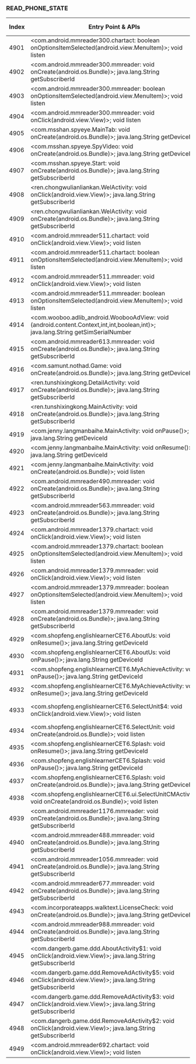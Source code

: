 ### READ_PHONE_STATE
| Index | Entry Point & APIs | Screen shot | Resource id | Label |
| ------------- | ------------- | ------------- |-------------|-------------|
| 4901 | <com.android.mmreader300.chartact: boolean onOptionsItemSelected(android.view.MenuItem)>; void listen | ![](D:\COSMOS\output\py\Drebin\VirusShare_Android_20130506\VirusShare_c05d900e109b1b80745cac7c3d06e92b\com.android.mmreader300.chartact.png) |  | |
| 4902 | <com.android.mmreader300.mmreader: void onCreate(android.os.Bundle)>; java.lang.String getSubscriberId | ![](D:\COSMOS\output\py\Drebin\VirusShare_Android_20130506\VirusShare_c05d900e109b1b80745cac7c3d06e92b\com.android.mmreader300.mmreader.png) |  | |
| 4903 | <com.android.mmreader300.mmreader: boolean onOptionsItemSelected(android.view.MenuItem)>; void listen | ![](D:\COSMOS\output\py\Drebin\VirusShare_Android_20130506\VirusShare_c05d900e109b1b80745cac7c3d06e92b\com.android.mmreader300.mmreader.png) |  | |
| 4904 | <com.android.mmreader300.mmreader: void onClick(android.view.View)>; void listen | ![](D:\COSMOS\output\py\Drebin\VirusShare_Android_20130506\VirusShare_c05d900e109b1b80745cac7c3d06e92b\com.android.mmreader300.mmreader.png) |  | |
| 4905 | <com.msshan.spyeye.MainTab: void onCreate(android.os.Bundle)>; java.lang.String getDeviceId | ![](D:\COSMOS\output\py\Drebin\VirusShare_Android_20130506\VirusShare_c06e9fb025a04a1637c1cab3df38c3a2\com.msshan.spyeye.MainTab.png) |  | |
| 4906 | <com.msshan.spyeye.SpyVideo: void onCreate(android.os.Bundle)>; java.lang.String getDeviceId | ![](D:\COSMOS\output\py\Drebin\VirusShare_Android_20130506\VirusShare_c06e9fb025a04a1637c1cab3df38c3a2\com.msshan.spyeye.SpyVideo.png) |  | |
| 4907 | <com.msshan.spyeye.Start: void onCreate(android.os.Bundle)>; java.lang.String getSubscriberId | ![](D:\COSMOS\output\py\Drebin\VirusShare_Android_20130506\VirusShare_c06e9fb025a04a1637c1cab3df38c3a2\com.msshan.spyeye.Start.png) |  | |
| 4908 | <ren.chongwulianliankan.WelActivity: void onClick(android.view.View)>; java.lang.String getSubscriberId | ![](D:\COSMOS\output\py\Drebin\VirusShare_Android_20130506\VirusShare_c08c558688276d9a7ad7867a6b77b6a5\ren.chongwulianliankan.WelActivity.png) |  | |
| 4909 | <ren.chongwulianliankan.WelActivity: void onCreate(android.os.Bundle)>; java.lang.String getSubscriberId | ![](D:\COSMOS\output\py\Drebin\VirusShare_Android_20130506\VirusShare_c08c558688276d9a7ad7867a6b77b6a5\ren.chongwulianliankan.WelActivity.png) |  | |
| 4910 | <com.android.mmreader511.chartact: void onClick(android.view.View)>; void listen | ![](D:\COSMOS\output\py\Drebin\VirusShare_Android_20130506\VirusShare_c0e2e7c1758bd625ad6444beceb1d536\com.android.mmreader511.chartact.png) |  | |
| 4911 | <com.android.mmreader511.chartact: boolean onOptionsItemSelected(android.view.MenuItem)>; void listen | ![](D:\COSMOS\output\py\Drebin\VirusShare_Android_20130506\VirusShare_c0e2e7c1758bd625ad6444beceb1d536\com.android.mmreader511.chartact.png) |  | |
| 4912 | <com.android.mmreader511.mmreader: void onClick(android.view.View)>; void listen | ![](D:\COSMOS\output\py\Drebin\VirusShare_Android_20130506\VirusShare_c0e2e7c1758bd625ad6444beceb1d536\com.android.mmreader511.mmreader.png) |  | |
| 4913 | <com.android.mmreader511.mmreader: boolean onOptionsItemSelected(android.view.MenuItem)>; void listen | ![](D:\COSMOS\output\py\Drebin\VirusShare_Android_20130506\VirusShare_c0e2e7c1758bd625ad6444beceb1d536\com.android.mmreader511.mmreader.png) |  | |
| 4914 | <com.wooboo.adlib_android.WoobooAdView: void <init>(android.content.Context,int,int,boolean,int)>; java.lang.String getSimSerialNumber | ![](D:\COSMOS\output\py\Drebin\VirusShare_Android_20130506\VirusShare_c0eaede7f44391955850ce67c1d7cc11\com.fileviewer.android.HTMLViewerPlusPlus.png) | {'2130903041': <sensitive_component.SensitiveComponent.SensitiveView object at 0x000001C6ADD7D9E8>} | |
| 4915 | <com.android.mmreader613.mmreader: void onCreate(android.os.Bundle)>; java.lang.String getSubscriberId | ![](D:\COSMOS\output\py\Drebin\VirusShare_Android_20130506\VirusShare_c152736b5fc5ecc55151ac1a9377d21f\com.android.mmreader613.mmreader.png) |  | |
| 4916 | <com.samunt.nothad.Game: void onCreate(android.os.Bundle)>; java.lang.String getDeviceId | ![](D:\COSMOS\output\py\Drebin\VirusShare_Android_20130506\VirusShare_c16fea7c3125b73cf7451794b29762f5\com.samunt.nothad.Game.png) |  | |
| 4917 | <ren.tunshixingkong.DetailActivity: void onCreate(android.os.Bundle)>; java.lang.String getSubscriberId | ![](D:\COSMOS\output\py\Drebin\VirusShare_Android_20130506\VirusShare_dba4a98a6e4c8980029fe85f5463b0e9\ren.tunshixingkong.DetailActivity.png) |  | |
| 4918 | <ren.tunshixingkong.MainActivity: void onCreate(android.os.Bundle)>; java.lang.String getSubscriberId | ![](D:\COSMOS\output\py\Drebin\VirusShare_Android_20130506\VirusShare_dba4a98a6e4c8980029fe85f5463b0e9\ren.tunshixingkong.MainActivity.png) |  | |
| 4919 | <com.jenny.langmanbaihe.MainActivity: void onPause()>; java.lang.String getDeviceId | ![](D:\COSMOS\output\py\Drebin\VirusShare_Android_20130506\VirusShare_c1a691b92b01ff47879102245e21dd99\com.jenny.langmanbaihe.MainActivity.png) |  | |
| 4920 | <com.jenny.langmanbaihe.MainActivity: void onResume()>; java.lang.String getDeviceId | ![](D:\COSMOS\output\py\Drebin\VirusShare_Android_20130506\VirusShare_c1a691b92b01ff47879102245e21dd99\com.jenny.langmanbaihe.MainActivity.png) |  | |
| 4921 | <com.jenny.langmanbaihe.MainActivity: void onCreate(android.os.Bundle)>; void listen | ![](D:\COSMOS\output\py\Drebin\VirusShare_Android_20130506\VirusShare_c1a691b92b01ff47879102245e21dd99\com.jenny.langmanbaihe.MainActivity.png) |  | |
| 4922 | <com.android.mmreader490.mmreader: void onCreate(android.os.Bundle)>; java.lang.String getSubscriberId | ![](D:\COSMOS\output\py\Drebin\VirusShare_Android_20130506\VirusShare_c1bf9e34c0c7542cb3c2aa0e2b2f9e6e\com.android.mmreader490.mmreader.png) |  | |
| 4923 | <com.android.mmreader563.mmreader: void onCreate(android.os.Bundle)>; java.lang.String getSubscriberId | ![](D:\COSMOS\output\py\Drebin\VirusShare_Android_20130506\VirusShare_c1d8824e52f96148785cadf733aa372d\com.android.mmreader563.mmreader.png) |  | |
| 4924 | <com.android.mmreader1379.chartact: void onClick(android.view.View)>; void listen | ![](D:\COSMOS\output\py\Drebin\VirusShare_Android_20130506\VirusShare_c1dce3b073d8f87b11171812cabd82a1\com.android.mmreader1379.chartact.png) |  | |
| 4925 | <com.android.mmreader1379.chartact: boolean onOptionsItemSelected(android.view.MenuItem)>; void listen | ![](D:\COSMOS\output\py\Drebin\VirusShare_Android_20130506\VirusShare_c1dce3b073d8f87b11171812cabd82a1\com.android.mmreader1379.chartact.png) |  | |
| 4926 | <com.android.mmreader1379.mmreader: void onClick(android.view.View)>; void listen | ![](D:\COSMOS\output\py\Drebin\VirusShare_Android_20130506\VirusShare_c1dce3b073d8f87b11171812cabd82a1\com.android.mmreader1379.mmreader.png) |  | |
| 4927 | <com.android.mmreader1379.mmreader: boolean onOptionsItemSelected(android.view.MenuItem)>; void listen | ![](D:\COSMOS\output\py\Drebin\VirusShare_Android_20130506\VirusShare_c1dce3b073d8f87b11171812cabd82a1\com.android.mmreader1379.mmreader.png) |  | |
| 4928 | <com.android.mmreader1379.mmreader: void onCreate(android.os.Bundle)>; java.lang.String getSubscriberId | ![](D:\COSMOS\output\py\Drebin\VirusShare_Android_20130506\VirusShare_c1dce3b073d8f87b11171812cabd82a1\com.android.mmreader1379.mmreader.png) |  | |
| 4929 | <com.shopfeng.englishlearnerCET6.AboutUs: void onResume()>; java.lang.String getDeviceId | ![](D:\COSMOS\output\py\Drebin\VirusShare_Android_20130506\VirusShare_c26af0ef61a608f72bcce102ccc88558\com.shopfeng.englishlearnerCET6.AboutUs.png) |  | |
| 4930 | <com.shopfeng.englishlearnerCET6.AboutUs: void onPause()>; java.lang.String getDeviceId | ![](D:\COSMOS\output\py\Drebin\VirusShare_Android_20130506\VirusShare_c26af0ef61a608f72bcce102ccc88558\com.shopfeng.englishlearnerCET6.AboutUs.png) |  | |
| 4931 | <com.shopfeng.englishlearnerCET6.MyAchieveActivity: void onPause()>; java.lang.String getDeviceId | ![](D:\COSMOS\output\py\Drebin\VirusShare_Android_20130506\VirusShare_c26af0ef61a608f72bcce102ccc88558\com.shopfeng.englishlearnerCET6.MyAchieveActivity.png) |  | |
| 4932 | <com.shopfeng.englishlearnerCET6.MyAchieveActivity: void onResume()>; java.lang.String getDeviceId | ![](D:\COSMOS\output\py\Drebin\VirusShare_Android_20130506\VirusShare_c26af0ef61a608f72bcce102ccc88558\com.shopfeng.englishlearnerCET6.MyAchieveActivity.png) |  | |
| 4933 | <com.shopfeng.englishlearnerCET6.SelectUnit$4: void onClick(android.view.View)>; void listen | ![](D:\COSMOS\output\py\Drebin\VirusShare_Android_20130506\VirusShare_c26af0ef61a608f72bcce102ccc88558\com.shopfeng.englishlearnerCET6.SelectUnit.png) | {'2131427392': <sensitive_component.SensitiveComponent.SensitiveView object at 0x000001C6ACFD6668>} | |
| 4934 | <com.shopfeng.englishlearnerCET6.SelectUnit: void onCreate(android.os.Bundle)>; void listen | ![](D:\COSMOS\output\py\Drebin\VirusShare_Android_20130506\VirusShare_c26af0ef61a608f72bcce102ccc88558\com.shopfeng.englishlearnerCET6.SelectUnit.png) |  | |
| 4935 | <com.shopfeng.englishlearnerCET6.Splash: void onResume()>; java.lang.String getDeviceId | ![](D:\COSMOS\output\py\Drebin\VirusShare_Android_20130506\VirusShare_c26af0ef61a608f72bcce102ccc88558\com.shopfeng.englishlearnerCET6.Splash.png) |  | |
| 4936 | <com.shopfeng.englishlearnerCET6.Splash: void onPause()>; java.lang.String getDeviceId | ![](D:\COSMOS\output\py\Drebin\VirusShare_Android_20130506\VirusShare_c26af0ef61a608f72bcce102ccc88558\com.shopfeng.englishlearnerCET6.Splash.png) |  | |
| 4937 | <com.shopfeng.englishlearnerCET6.Splash: void onCreate(android.os.Bundle)>; java.lang.String getDeviceId | ![](D:\COSMOS\output\py\Drebin\VirusShare_Android_20130506\VirusShare_c26af0ef61a608f72bcce102ccc88558\com.shopfeng.englishlearnerCET6.Splash.png) |  | |
| 4938 | <com.shopfeng.englishlearnerCET6.ui.SelectUnitCMActivity: void onCreate(android.os.Bundle)>; void listen | ![](D:\COSMOS\output\py\Drebin\VirusShare_Android_20130506\VirusShare_c26af0ef61a608f72bcce102ccc88558\com.shopfeng.englishlearnerCET6.ui.SelectUnitCMActivity.png) |  | |
| 4939 | <com.android.mmreader1176.mmreader: void onCreate(android.os.Bundle)>; java.lang.String getSubscriberId | ![](D:\COSMOS\output\py\Drebin\VirusShare_Android_20130506\VirusShare_c2d34962489918f5f5f31f7aadb78a5b\com.android.mmreader1176.mmreader.png) |  | |
| 4940 | <com.android.mmreader488.mmreader: void onCreate(android.os.Bundle)>; java.lang.String getSubscriberId | ![](D:\COSMOS\output\py\Drebin\VirusShare_Android_20130506\VirusShare_c366f2d51b527ec1866222fe4ea4d756\com.android.mmreader488.mmreader.png) |  | |
| 4941 | <com.android.mmreader1056.mmreader: void onCreate(android.os.Bundle)>; java.lang.String getSubscriberId | ![](D:\COSMOS\output\py\Drebin\VirusShare_Android_20130506\VirusShare_c374e9119f2b965f2a312604047f7d6f\com.android.mmreader1056.mmreader.png) |  | |
| 4942 | <com.android.mmreader677.mmreader: void onCreate(android.os.Bundle)>; java.lang.String getSubscriberId | ![](D:\COSMOS\output\py\Drebin\VirusShare_Android_20130506\VirusShare_c399f2eb1a0e1427efb194f6ae10880c\com.android.mmreader677.mmreader.png) |  | |
| 4943 | <com.incorporateapps.walktext.LicenseCheck: void onCreate(android.os.Bundle)>; java.lang.String getDeviceId | ![](D:\COSMOS\output\py\Drebin\VirusShare_Android_20130506\VirusShare_c3a0f5d584cc2c3221bbd79486578208\com.incorporateapps.walktext.LicenseCheck.png) |  | |
| 4944 | <com.android.mmreader988.mmreader: void onCreate(android.os.Bundle)>; java.lang.String getSubscriberId | ![](D:\COSMOS\output\py\Drebin\VirusShare_Android_20130506\VirusShare_cfe1ffa86b608f613adba424f27bec46\com.android.mmreader988.mmreader.png) |  | |
| 4945 | <com.dangerb.game.ddd.AboutActivity$1: void onClick(android.view.View)>; java.lang.String getSubscriberId | ![](D:\COSMOS\output\py\Drebin\VirusShare_Android_20130506\VirusShare_c3ec66a2003c17cadace96fdd983e281\com.dangerb.game.ddd.AboutActivity.png) |  | |
| 4946 | <com.dangerb.game.ddd.RemoveAdActivity$5: void onClick(android.view.View)>; java.lang.String getSubscriberId | ![](D:\COSMOS\output\py\Drebin\VirusShare_Android_20130506\VirusShare_c3ec66a2003c17cadace96fdd983e281\com.dangerb.game.ddd.RemoveAdActivity.png) | {'2131427349': <sensitive_component.SensitiveComponent.SensitiveView object at 0x000001C6ADA287B8>} | |
| 4947 | <com.dangerb.game.ddd.RemoveAdActivity$3: void onClick(android.view.View)>; java.lang.String getSubscriberId | ![](D:\COSMOS\output\py\Drebin\VirusShare_Android_20130506\VirusShare_c3ec66a2003c17cadace96fdd983e281\com.dangerb.game.ddd.RemoveAdActivity.png) | {'2131427350': <sensitive_component.SensitiveComponent.SensitiveView object at 0x000001C6ADA28DA0>} | |
| 4948 | <com.dangerb.game.ddd.RemoveAdActivity$2: void onClick(android.view.View)>; java.lang.String getSubscriberId | ![](D:\COSMOS\output\py\Drebin\VirusShare_Android_20130506\VirusShare_c3ec66a2003c17cadace96fdd983e281\com.dangerb.game.ddd.RemoveAdActivity.png) | {'2131427333': <sensitive_component.SensitiveComponent.SensitiveView object at 0x000001C6ADA286D8>} | |
| 4949 | <com.android.mmreader692.chartact: void onClick(android.view.View)>; void listen | ![](D:\COSMOS\output\py\Drebin\VirusShare_Android_20130506\VirusShare_c442937dd9b1308faca2809ddfc159ec\com.android.mmreader692.chartact.png) |  | |
